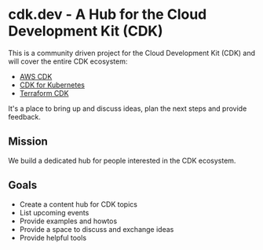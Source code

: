 # cdk.dev - A Hub for the Cloud Development Kit (CDK)

This is a community driven project for the Cloud Development Kit (CDK) and will cover the entire CDK ecosystem:

- [AWS CDK](https://aws.amazon.com/cdk/)
- [CDK for Kubernetes](https://cdk8s.io)
- [Terraform CDK](https://cdk.tf)

It's a place to bring up and discuss ideas, plan the next steps and provide feedback.

## Mission

We build a dedicated hub for people interested in the CDK ecosystem.

## Goals

- Create a content hub for CDK topics
- List upcoming events
- Provide examples and howtos
- Provide a space to discuss and exchange ideas
- Provide helpful tools
